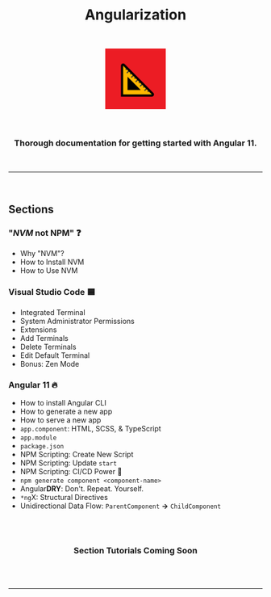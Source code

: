 <h1 align="center"><b>Angularization</b></h1>
<br>
<p align="center">
  <img src="triangular-ruler.png" width="120px" />
</p>
<br>
<h3 align="center">Thorough documentation for getting started with <b>Angular 11</b>.</h3>
<br>
<hr>
<br>

## **Sections**
### **"*NVM* not NPM" ❓**
* Why "NVM"?
* How to Install NVM
* How to Use NVM
### **Visual Studio Code 🟦**
* Integrated Terminal
* System Administrator Permissions
* Extensions
* Add Terminals
* Delete Terminals
* Edit Default Terminal
* Bonus: Zen Mode
### **Angular 11 🔥**
* How to install Angular CLI
* How to generate a new app
* How to serve a new app
* `app.component`: HTML, SCSS, & TypeScript
* `app.module`
* `package.json`
* NPM Scripting: Create New Script
* NPM Scripting: Update `start`
* NPM Scripting: CI/CD Power 💪
* `npm generate component <component-name>`
* Angular**DRY**: Don't. Repeat. Yourself.
* `*ng`X: Structural Directives
* Unidirectional Data Flow: `ParentComponent` <b>→</b> `ChildComponent`
<br>
<br>
<h3 align="center"><b>Section Tutorials Coming Soon</b></h3>
<br>
<br>
<hr>
<br>
<br>